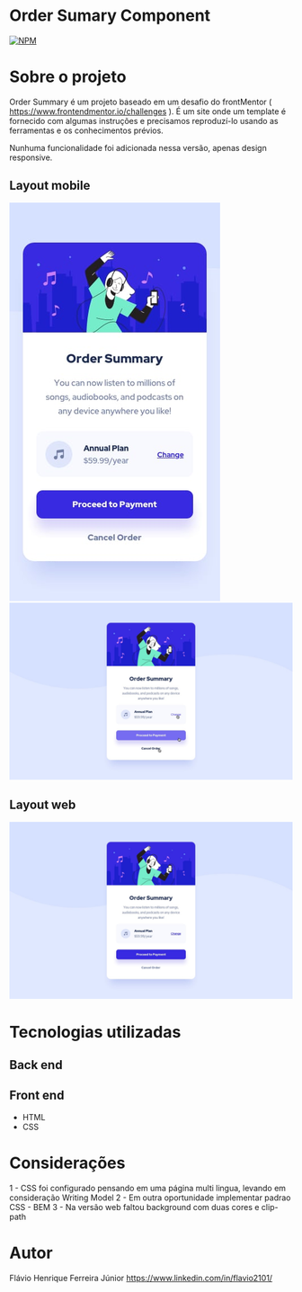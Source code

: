 # Order Sumary Component
[![NPM](https://img.shields.io/npm/l/react)](https://github.com/flavi2101/Order_summary_component/blob/main/LICENSE) 

# Sobre o projeto

Order Summary é um projeto baseado em um desafio do frontMentor ( https://www.frontendmentor.io/challenges ). É um site onde um template é fornecido com algumas instruções e precisamos reproduzí-lo usando as ferramentas e os conhecimentos prévios.

Nunhuma funcionalidade foi adicionada nessa versão, apenas design responsive.

## Layout mobile
![Mobile 1](https://github.com/flavi2101/Order_summary_component/blob/main/assets/design/mobile-design.jpg)
![Mobile 2](https://github.com/flavi2101/Order_summary_component/blob/main/assets/design/active-states.jpg)

## Layout web
![Web 1](https://github.com/flavi2101/Order_summary_component/blob/main/assets/design/desktop-design.jpg)


# Tecnologias utilizadas
## Back end

## Front end
- HTML
- CSS

# Considerações
1 - CSS foi configurado pensando em uma página multi lingua, levando em consideração Writing Model
2 - Em outra oportunidade implementar padrao CSS - BEM
3 - Na versão web faltou background com duas cores e clip-path

# Autor
Flávio Henrique Ferreira Júnior
https://www.linkedin.com/in/flavio2101/
